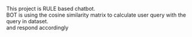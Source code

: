 This project is RULE based chatbot.</br> BOT is using the cosine similarity matrix to calculate user query with the query in dataset.</br>
and respond accordingly
